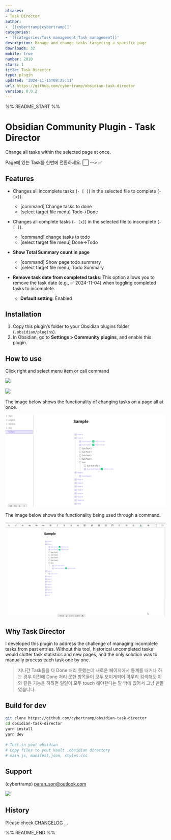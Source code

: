 ```yaml
---
aliases:
- Task Director
author:
- '[[cybertramp|cybertramp]]'
categories:
- '[[categories/Task management|Task management]]'
description: Manage and change tasks targeting a specific page
downloads: 32
mobile: true
number: 2010
stars: 1
title: Task Director
type: plugin
updated: '2024-11-15T08:25:11'
url: https://github.com/cybertramp/obsidian-task-director
version: 0.0.2
---
```


%% README_START %%

# Obsidian Community Plugin - Task Director

Change all tasks within the selected page at once.

Page에 있는 Task를 한번에 전환하세요. ⬜ --> ✅

## Features
- Changes all incomplete tasks (`- [ ]`) in the selected file to complete (`- [x]`).
  - [command] Change tasks to done
  - [select target file menu] Todo->Done
- Changes all complete tasks (`- [x]`) in the selected file to incomplete (`- [ ]`).
  - [command] change tasks to todo
  - [select target file menu] Done->Todo
- **Show Total Summary count in page**
  - [command] Show page todo summary
  - [select target file menu] Todo Summary

- **Remove task date from completed tasks**: This option allows you to remove the task date (e.g., ✅ 2024-11-04) when toggling completed tasks to incomplete. 
  - **Default setting**: Enabled

## Installation
1. Copy this plugin’s folder to your Obsidian plugins folder (`.obsidian/plugins`).
2. In Obsidian, go to **Settings > Community plugins**, and enable this plugin.

## How to use

Click right and select menu item or call command


![](https://i.ibb.co/4jwCvqJ/3345.png)


![](https://i.ibb.co/C15V1zn/3346.png)


The image below shows the functionality of changing tasks on a page all at once.

![](https://raw.githubusercontent.com/cybertramp/obsidian-task-director/HEAD/.assets/director-change_to_done2.gif)

The image below shows the functionality being used through a command.

![](https://raw.githubusercontent.com/cybertramp/obsidian-task-director/HEAD/.assets/director-change_to_done1.gif)

## Why Task Director

I developed this plugin to address the challenge of managing incomplete tasks from past entries. Without this tool, 
historical uncompleted tasks would clutter task statistics and new pages, and the only solution was to manually process each task one by one.

> 지나간 Task들을 다 Done 처리 못했는데 새로운 페이지에서 통계를 내거나 하는 경우 이전에 Done 처리 못한 항목들이 모두 보이게되어 아무리 검색해도 이와 같은 기능을 하려면 일일이 모두 touch 해야한다는 말 밖에 없어서 그냥 만들었습니다.


## Build for dev

```sh
git clone https://github.com/cybertramp/obsidian-task-director
cd obsidian-task-director
yarn install
yarn dev

# Test in yout obsidian
# Copy files to yout Vault .obsidian directory
# main.js, manifest.json, styles.css
```

## Support

(cybertramp) paran_son@outlook.com

<a href="https://www.buymeacoffee.com/cybertramp"><img src="https://img.buymeacoffee.com/button-api/?text=Buy me a coffee&emoji=&slug=cybertramp&button_colour=FFDD00&font_colour=000000&font_family=Bree&outline_colour=000000&coffee_colour=ffffff" /></a>


## History
Please check [CHANGELOG](./CHANGELOG.md) ...


%% README_END %%